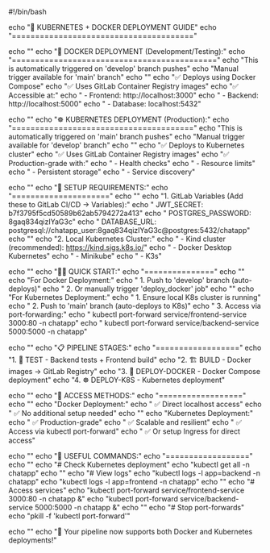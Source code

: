 #!/bin/bash

echo "🚀 KUBERNETES + DOCKER DEPLOYMENT GUIDE"
echo "======================================="

echo ""
echo "🐳 DOCKER DEPLOYMENT (Development/Testing):"
echo "============================================"
echo "This is automatically triggered on 'develop' branch pushes"
echo "Manual trigger available for 'main' branch"
echo ""
echo "✅ Deploys using Docker Compose"
echo "✅ Uses GitLab Container Registry images"
echo "✅ Accessible at:"
echo "   - Frontend: http://localhost:3000"
echo "   - Backend: http://localhost:5000"
echo "   - Database: localhost:5432"

echo ""
echo "☸️  KUBERNETES DEPLOYMENT (Production):"
echo "======================================="
echo "This is automatically triggered on 'main' branch pushes"
echo "Manual trigger available for 'develop' branch"
echo ""
echo "✅ Deploys to Kubernetes cluster"
echo "✅ Uses GitLab Container Registry images"
echo "✅ Production-grade with:"
echo "   - Health checks"
echo "   - Resource limits"
echo "   - Persistent storage"
echo "   - Service discovery"

echo ""
echo "🔧 SETUP REQUIREMENTS:"
echo "====================="
echo ""
echo "1. GitLab Variables (Add these to GitLab CI/CD → Variables):"
echo "   JWT_SECRET: b7f3795f5cd50589b62ab5794272a413"
echo "   POSTGRES_PASSWORD: 8gaq834qizIYaG3c"
echo "   DATABASE_URL: postgresql://chatapp_user:8gaq834qizIYaG3c@postgres:5432/chatapp"
echo ""
echo "2. Local Kubernetes Cluster:"
echo "   - Kind cluster (recommended): https://kind.sigs.k8s.io/"
echo "   - Docker Desktop Kubernetes"
echo "   - Minikube"
echo "   - K3s"

echo ""
echo "🏃‍♂️ QUICK START:"
echo "==============="
echo ""
echo "For Docker Deployment:"
echo "  1. Push to 'develop' branch (auto-deploys)"
echo "  2. Or manually trigger 'deploy_docker' job"
echo ""
echo "For Kubernetes Deployment:"
echo "  1. Ensure local K8s cluster is running"
echo "  2. Push to 'main' branch (auto-deploys to K8s)"
echo "  3. Access via port-forwarding:"
echo "     kubectl port-forward service/frontend-service 3000:80 -n chatapp"
echo "     kubectl port-forward service/backend-service 5000:5000 -n chatapp"

echo ""
echo "📋 PIPELINE STAGES:"
echo "=================="
echo "1. 🧪 TEST - Backend tests + Frontend build"
echo "2. 🏗️  BUILD - Docker images → GitLab Registry"
echo "3. 🐳 DEPLOY-DOCKER - Docker Compose deployment"
echo "4. ☸️  DEPLOY-K8S - Kubernetes deployment"

echo ""
echo "🎯 ACCESS METHODS:"
echo "=================="
echo ""
echo "Docker Deployment:"
echo "  ✅ Direct localhost access"
echo "  ✅ No additional setup needed"
echo ""
echo "Kubernetes Deployment:"
echo "  ✅ Production-grade"
echo "  ✅ Scalable and resilient"
echo "  ✅ Access via kubectl port-forward"
echo "  ✅ Or setup Ingress for direct access"

echo ""
echo "🔗 USEFUL COMMANDS:"
echo "=================="
echo ""
echo "# Check Kubernetes deployment"
echo "kubectl get all -n chatapp"
echo ""
echo "# View logs"
echo "kubectl logs -l app=backend -n chatapp"
echo "kubectl logs -l app=frontend -n chatapp"
echo ""
echo "# Access services"
echo "kubectl port-forward service/frontend-service 3000:80 -n chatapp &"
echo "kubectl port-forward service/backend-service 5000:5000 -n chatapp &"
echo ""
echo "# Stop port-forwards"
echo "pkill -f 'kubectl port-forward'"

echo ""
echo "🎉 Your pipeline now supports both Docker and Kubernetes deployments!"
